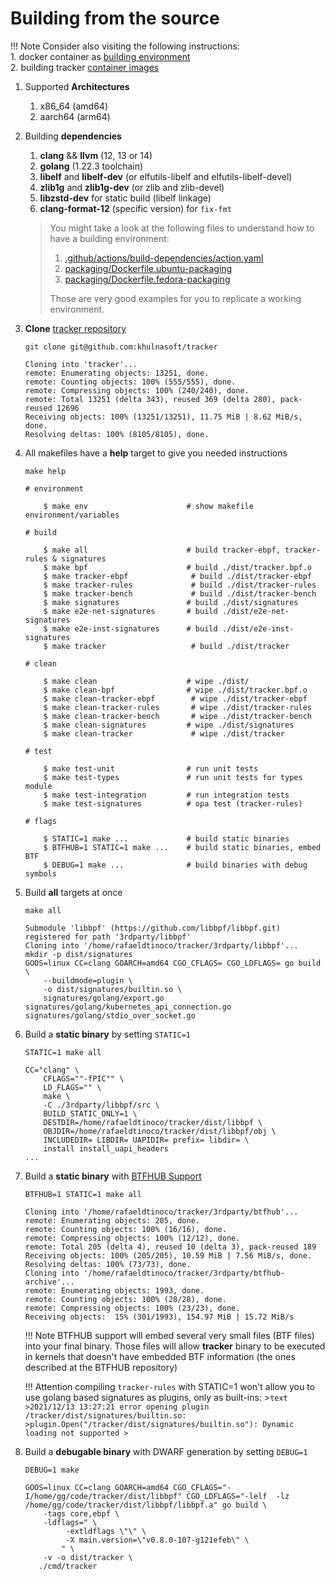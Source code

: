 # Building from the source

!!! Note
    Consider also visiting the following instructions:  
    1. docker container as [building environment](./environment.md)  
    2. building tracker [container images](./containers.md)  

1. Supported **Architectures**

    1. x86_64 (amd64)
    1. aarch64 (arm64)

2. Building **dependencies**

    1. **clang** && **llvm** (12, 13 or 14)
    1. **golang** (1.22.3 toolchain)
    1. **libelf** and **libelf-dev**
       (or elfutils-libelf and elfutils-libelf-devel)
    1. **zlib1g** and **zlib1g-dev**
       (or zlib and zlib-devel)
    1. **libzstd-dev** for static build (libelf linkage)
    1. **clang-format-12** (specific version) for `fix-fmt`

    > You might take a look at the following files to understand how to have a
    > building environment:
    >
    > 1. [.github/actions/build-dependencies/action.yaml](https://github.com/khulnasoft/tracker/blob/main/.github/actions/build-dependencies/action.yaml)
    > 1. [packaging/Dockerfile.ubuntu-packaging](https://github.com/khulnasoft/tracker/blob/main/packaging/Dockerfile.ubuntu-packaging)
    > 1. [packaging/Dockerfile.fedora-packaging](https://github.com/khulnasoft/tracker/blob/main/packaging/Dockerfile.fedora-packaging)
    >
    > Those are very good examples for you to replicate a working environment.

3. **Clone** [tracker repository](https://github.com/khulnasoft/tracker/)

    ```console
    git clone git@github.com:khulnasoft/tracker
    ```

    ```text
    Cloning into 'tracker'...
    remote: Enumerating objects: 13251, done.
    remote: Counting objects: 100% (555/555), done.
    remote: Compressing objects: 100% (240/240), done.
    remote: Total 13251 (delta 343), reused 369 (delta 280), pack-reused 12696
    Receiving objects: 100% (13251/13251), 11.75 MiB | 8.62 MiB/s, done.
    Resolving deltas: 100% (8105/8105), done.
    ```

4. All makefiles have a **help** target to give you needed instructions

    ```console
    make help
    ```

    ```text
    # environment

        $ make env                      # show makefile environment/variables

    # build

        $ make all                      # build tracker-ebpf, tracker-rules & signatures
        $ make bpf                      # build ./dist/tracker.bpf.o
        $ make tracker-ebpf              # build ./dist/tracker-ebpf
        $ make tracker-rules             # build ./dist/tracker-rules
        $ make tracker-bench             # build ./dist/tracker-bench
        $ make signatures               # build ./dist/signatures
        $ make e2e-net-signatures       # build ./dist/e2e-net-signatures
        $ make e2e-inst-signatures      # build ./dist/e2e-inst-signatures
        $ make tracker                   # build ./dist/tracker

    # clean

        $ make clean                    # wipe ./dist/
        $ make clean-bpf                # wipe ./dist/tracker.bpf.o
        $ make clean-tracker-ebpf        # wipe ./dist/tracker-ebpf
        $ make clean-tracker-rules       # wipe ./dist/tracker-rules
        $ make clean-tracker-bench       # wipe ./dist/tracker-bench
        $ make clean-signatures         # wipe ./dist/signatures
        $ make clean-tracker             # wipe ./dist/tracker

    # test

        $ make test-unit                # run unit tests
        $ make test-types               # run unit tests for types module
        $ make test-integration         # run integration tests
        $ make test-signatures          # opa test (tracker-rules)

    # flags

        $ STATIC=1 make ...             # build static binaries
        $ BTFHUB=1 STATIC=1 make ...    # build static binaries, embed BTF
        $ DEBUG=1 make ...              # build binaries with debug symbols
    ```

5. Build **all** targets at once

    ```console
    make all
    ```

    ```text
    Submodule 'libbpf' (https://github.com/libbpf/libbpf.git) registered for path '3rdparty/libbpf'
    Cloning into '/home/rafaeldtinoco/tracker/3rdparty/libbpf'...
    mkdir -p dist/signatures
    GOOS=linux CC=clang GOARCH=amd64 CGO_CFLAGS= CGO_LDFLAGS= go build \
        --buildmode=plugin \
        -o dist/signatures/builtin.so \
        signatures/golang/export.go signatures/golang/kubernetes_api_connection.go signatures/golang/stdio_over_socket.go
    ```

6. Build a **static binary** by setting `STATIC=1`

    ```console
    STATIC=1 make all
    ```

    ```text
    CC="clang" \
        CFLAGS=""-fPIC"" \
        LD_FLAGS="" \
        make \
        -C ./3rdparty/libbpf/src \
        BUILD_STATIC_ONLY=1 \
        DESTDIR=/home/rafaeldtinoco/tracker/dist/libbpf \
        OBJDIR=/home/rafaeldtinoco/tracker/dist/libbpf/obj \
        INCLUDEDIR= LIBDIR= UAPIDIR= prefix= libdir= \
        install install_uapi_headers
    ...
    ```

7. Build a **static binary** with [BTFHUB Support](https://github.com/khulnasoft-lab/btfhub)

    ```console
    BTFHUB=1 STATIC=1 make all
    ```

    ```text
    Cloning into '/home/rafaeldtinoco/tracker/3rdparty/btfhub'...
    remote: Enumerating objects: 205, done.
    remote: Counting objects: 100% (16/16), done.
    remote: Compressing objects: 100% (12/12), done.
    remote: Total 205 (delta 4), reused 10 (delta 3), pack-reused 189
    Receiving objects: 100% (205/205), 10.59 MiB | 7.56 MiB/s, done.
    Resolving deltas: 100% (73/73), done.
    Cloning into '/home/rafaeldtinoco/tracker/3rdparty/btfhub-archive'...
    remote: Enumerating objects: 1993, done.
    remote: Counting objects: 100% (28/28), done.
    remote: Compressing objects: 100% (23/23), done.
    Receiving objects:  15% (301/1993), 154.97 MiB | 15.72 MiB/s
    ```

    !!! Note
        BTFHUB support will embed several very small files (BTF files) into your
        final binary. Those files will allow **tracker** binary to be executed
        in kernels that doesn't have embedded BTF information (the ones described
        at the BTFHUB repository)

    !!! Attention
        compiling `tracker-rules` with STATIC=1 won't allow you to use golang based
        signatures as plugins, only as built-ins:
        >```text
        >2021/12/13 13:27:21 error opening plugin /tracker/dist/signatures/builtin.so:
        >plugin.Open("/tracker/dist/signatures/builtin.so"): Dynamic loading not supported
        >```

8. Build a **debugable binary** with DWARF generation by setting `DEBUG=1`

    ```console
    DEBUG=1 make
    ```
    
    ```text
    GOOS=linux CC=clang GOARCH=amd64 CGO_CFLAGS="-I/home/gg/code/tracker/dist/libbpf" CGO_LDFLAGS="-lelf  -lz  /home/gg/code/tracker/dist/libbpf/libbpf.a" go build \
        -tags core,ebpf \
        -ldflags=" \
             -extldflags \"\" \
             -X main.version=\"v0.8.0-107-g121efeb\" \
            " \
        -v -o dist/tracker \
       ./cmd/tracker
    ```
